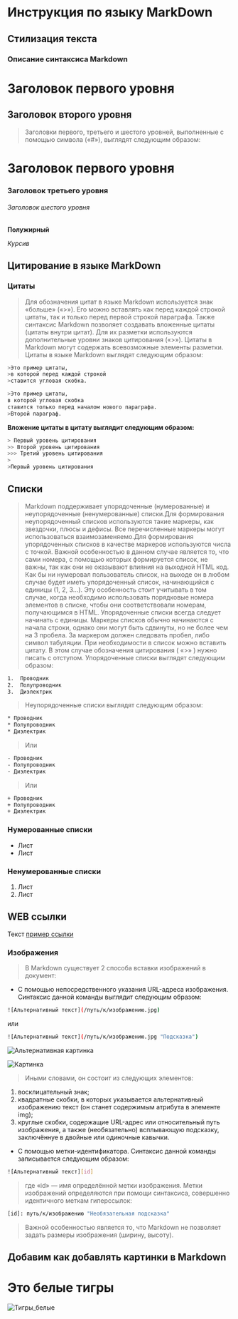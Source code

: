 # Инструкция по языку MarkDown

## Стилизация текста

### Описание синтаксиса Markdown

Заголовок первого уровня
========================

Заголовок второго уровня
-------------------------

>Заголовки первого, третьего и шестого уровней, выполненные с помощью символа («#»), выглядят следующим образом:

#  Заголовок первого уровня
### Заголовок третьего уровня
###### Заголовок шестого уровня

**Полужирный**

*Курсив*

## Цитирование в языке MarkDown

### Цитаты

>Для обозначения цитат в языке Markdown используется знак «больше» («>»). Его можно вставлять как перед каждой строкой цитаты, так и только перед первой строкой параграфа. Также синтаксис Markdown позволяет создавать вложенные цитаты (цитаты внутри цитат). Для их разметки используются дополнительные уровни знаков цитирования («>»). Цитаты в Markdown могут содержать всевозможные элементы разметки. Цитаты в языке Markdown выглядят следующим образом:
```sh
>Это пример цитаты,
>в которой перед каждой строкой
>ставится угловая скобка.

>Это пример цитаты,
в которой угловая скобка
ставится только перед началом нового параграфа.
>Второй параграф.
```
**Вложение цитаты в цитату выглядит следующим образом:**
```sh
> Первый уровень цитирования
>> Второй уровень цитирования
>>> Третий уровень цитирования
>
>Первый уровень цитирования
```

## Списки
>Markdown поддерживает упорядоченные (нумерованные) и неупорядоченные (ненумерованные) списки.Для формирования неупорядоченный списков используются такие маркеры, как звездочки, плюсы и дефисы. Все перечисленные маркеры могут использоваться взаимозаменяемо.Для формирования упорядоченных списков в качестве маркеров используются числа с точкой. Важной особенностью в данном случае является то, что сами номера, с помощью которых формируется список, не важны, так как они не оказывают влияния на выходной HTML код. Как бы ни нумеровал пользователь список, на выходе он в любом случае будет иметь упорядоченный список, начинающийся с единицы (1, 2, 3…). Эту особенность стоит учитывать в том случае, когда необходимо использовать порядковые номера элементов в списке, чтобы они соответствовали номерам, получающимся в HTML. Упорядоченные списки всегда следует начинать с единицы. Маркеры списков обычно начинаются с начала строки, однако они могут быть сдвинуты, но не более чем на 3 пробела. За маркером должен следовать пробел, либо символ табуляции. При необходимости в список можно вставить цитату. В этом случае обозначения цитирования ( «>» ) нужно писать с отступом. Упорядоченные списки выглядят следующим образом:
```sh
1.  Проводник
2.  Полупроводник
3.  Диэлектрик
```
> Неупорядоченные списки выглядят следующим образом:
```sh
* Проводник
* Полупроводник
* Диэлектрик
```
> Или
```sh
- Проводник
- Полупроводник
- Диэлектрик
```
> Или
```sh
+ Проводник
+ Полупроводник
+ Диэлектрик
```
### Нумерованные списки

* Лист
* Лист

### Ненумерованные списки

1. Лист
2. Лист

## WEB ссылки

Текст [ пример ссылки](https://gas-kvas.com/risunki-fon/print:page,1,24386-fonovyj-risunok-rabochego-stola-1920-50-foto.html "Всплывающая подсказка")

### Изображения

>В Markdown существует 2 способа вставки изображений в документ:

 * С помощью непосредственного указания URL-адреса изображения. Синтаксис данной команды выглядит следующим образом:

 ```sh
 ![Альтернативный текст](/путь/к/изображению.jpg)
 ```
 или
 ```sh
 ![Альтернативный текст](/путь/к/изображению.jpg "Подсказка")
 ```

![Альтернативная картинка](C:\Users\Asus\Pictures\rozovye.jpg 
"Подсказка")

![Картинка](https://gas-kvas.com/uploads/posts/2023-02/1675466566_gas-kvas-com-p-fonovii-risunok-rabochego-stola-1920-49.jpg)

>Иными словами, он состоит из следующих элементов:
1. восклицательный знак;
2. квадратные скобки, в которых указывается альтернативный изображению текст (он станет содержимым атрибута в элементе img);
3. круглые скобки, содержащие URL-адрес или относительный путь изображения, а также (необязательно) всплывающую подсказку, заключённуе в двойные или одиночные кавычки.

* С помощью метки-идентификатора. Синтаксис данной команды записывается следующим образом:
```sh
![Альтернативный текст][id]
```
>где «id» — имя определённой метки изображения. Метки изображений определяются при помощи синтаксиса, совершенно идентичного меткам гиперссылок:
```sh
[id]: путь/к/изображению "Необязательная подсказка"
```
>Важной особенностью является то, что Markdown не позволяет задать размеры изображения (ширину, высоту).

Добавим как добавлять картинки в Markdown
-----------------------------------------

**Это белые тигры**
===================

![Тигры_белые](tigers1.jpg)

